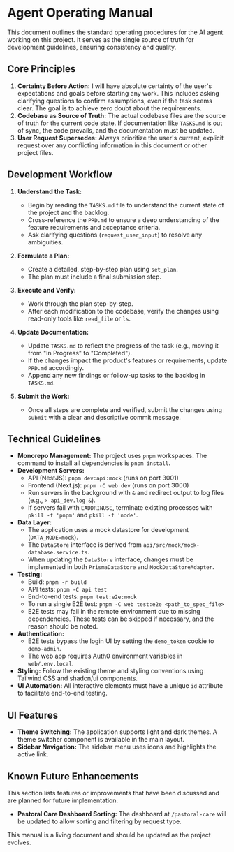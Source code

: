 # Agent Operating Manual

This document outlines the standard operating procedures for the AI agent working on this project. It serves as the single source of truth for development guidelines, ensuring consistency and quality.

## Core Principles

1. **Certainty Before Action:** I will have absolute certainty of the user's expectations and goals before starting any work. This includes asking clarifying questions to confirm assumptions, even if the task seems clear. The goal is to achieve zero doubt about the requirements.
2. **Codebase as Source of Truth:** The actual codebase files are the source of truth for the current code state. If documentation like `TASKS.md` is out of sync, the code prevails, and the documentation must be updated.
3. **User Request Supersedes:** Always prioritize the user's current, explicit request over any conflicting information in this document or other project files.

## Development Workflow

1. **Understand the Task:**
    * Begin by reading the `TASKS.md` file to understand the current state of the project and the backlog.
    * Cross-reference the `PRD.md` to ensure a deep understanding of the feature requirements and acceptance criteria.
    * Ask clarifying questions (`request_user_input`) to resolve any ambiguities.

2. **Formulate a Plan:**
    * Create a detailed, step-by-step plan using `set_plan`.
    * The plan must include a final submission step.

3. **Execute and Verify:**
    * Work through the plan step-by-step.
    * After each modification to the codebase, verify the changes using read-only tools like `read_file` or `ls`.

4. **Update Documentation:**
    * Update `TASKS.md` to reflect the progress of the task (e.g., moving it from "In Progress" to "Completed").
    * If the changes impact the product's features or requirements, update `PRD.md` accordingly.
    * Append any new findings or follow-up tasks to the backlog in `TASKS.md`.

5. **Submit the Work:**
    * Once all steps are complete and verified, submit the changes using `submit` with a clear and descriptive commit message.

## Technical Guidelines

* **Monorepo Management:** The project uses `pnpm` workspaces. The command to install all dependencies is `pnpm install`.
* **Development Servers:**
  * API (NestJS): `pnpm dev:api:mock` (runs on port 3001)
  * Frontend (Next.js): `pnpm -C web dev` (runs on port 3000)
  * Run servers in the background with `&` and redirect output to log files (e.g., `> api_dev.log &`).
  * If servers fail with `EADDRINUSE`, terminate existing processes with `pkill -f 'pnpm'` and `pkill -f 'node'`.
* **Data Layer:**
  * The application uses a mock datastore for development (`DATA_MODE=mock`).
  * The `DataStore` interface is derived from `api/src/mock/mock-database.service.ts`.
  * When updating the `DataStore` interface, changes must be implemented in both `PrismaDataStore` and `MockDataStoreAdapter`.
* **Testing:**
  * Build: `pnpm -r build`
  * API tests: `pnpm -C api test`
  * End-to-end tests: `pnpm test:e2e:mock`
  * To run a single E2E test: `pnpm -C web test:e2e <path_to_spec_file>`
  * E2E tests may fail in the remote environment due to missing dependencies. These tests can be skipped if necessary, and the reason should be noted.
* **Authentication:**
  * E2E tests bypass the login UI by setting the `demo_token` cookie to `demo-admin`.
  * The web app requires Auth0 environment variables in `web/.env.local`.
* **Styling:** Follow the existing theme and styling conventions using Tailwind CSS and shadcn/ui components.
* **UI Automation:** All interactive elements must have a unique `id` attribute to facilitate end-to-end testing.

## UI Features

*   **Theme Switching:** The application supports light and dark themes. A theme switcher component is available in the main layout.
*   **Sidebar Navigation:** The sidebar menu uses icons and highlights the active link.

## Known Future Enhancements

This section lists features or improvements that have been discussed and are planned for future implementation.

*   **Pastoral Care Dashboard Sorting:** The dashboard at `/pastoral-care` will be updated to allow sorting and filtering by request type.

This manual is a living document and should be updated as the project evolves.
